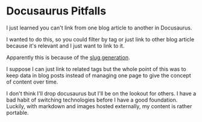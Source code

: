 # Docusaurus Pitfalls

I just learned you can't link from one blog article to another in Docusaurus.

I wanted to do this, so you could filter by tag or just link to other blog article because it's relevant and I just want to link to it.

Apparently this is because of the [slug generation](https://github.com/facebook/docusaurus/issues/3250).

I suppose I can just link to related tags but the whole point of this was to keep data in blog posts instead of managing one page to give the concept of content over time. 

I don't think I'll drop docusaurus but I'll be on the lookout for others. I have a bad habit of switching technologies before I have a good foundation. Luckily, with markdown and images hosted externally, my content is rather portable. 
